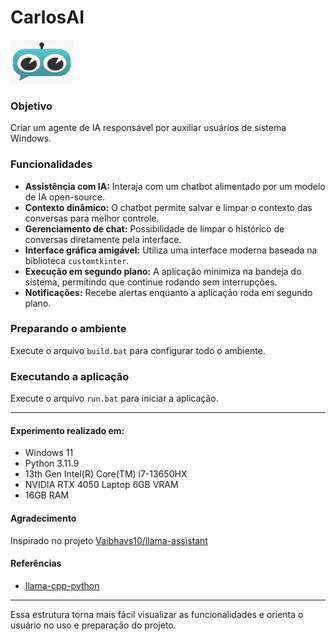 # CarlosAI  
<img src="app/assets/icon_chatbot.png" alt="CarlosAI logo" style="height: 70px; width:100px;"/>

### Objetivo  
Criar um agente de IA responsável por auxiliar usuários de sistema Windows.

### Funcionalidades  
- **Assistência com IA:** Interaja com um chatbot alimentado por um modelo de IA open-source.
- **Contexto dinâmico:** O chatbot permite salvar e limpar o contexto das conversas para melhor controle.
- **Gerenciamento de chat:** Possibilidade de limpar o histórico de conversas diretamente pela interface.
- **Interface gráfica amigável:** Utiliza uma interface moderna baseada na biblioteca `customtkinter`.
- **Execução em segundo plano:** A aplicação minimiza na bandeja do sistema, permitindo que continue rodando sem interrupções.
- **Notificações:** Recebe alertas enquanto a aplicação roda em segundo plano.

### Preparando o ambiente  
Execute o arquivo `build.bat` para configurar todo o ambiente.

### Executando a aplicação  
Execute o arquivo `run.bat` para iniciar a aplicação.

___

#### Experimento realizado em:
- Windows 11
- Python 3.11.9
- 13th Gen Intel(R) Core(TM) i7-13650HX
- NVIDIA RTX 4050 Laptop 6GB VRAM
- 16GB RAM

#### Agradecimento  
Inspirado no projeto [Vaibhavs10/llama-assistant](https://github.com/Vaibhavs10/llama-assistant)

#### Referências  
- [llama-cpp-python](https://github.com/abetlen/llama-cpp-python)

---

Essa estrutura torna mais fácil visualizar as funcionalidades e orienta o usuário no uso e preparação do projeto.